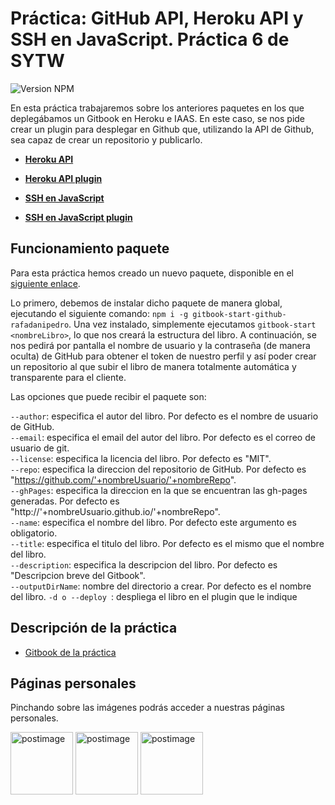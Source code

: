 # Práctica: GitHub API, Heroku API y SSH en JavaScript. Práctica 6 de SYTW

![Version NPM](https://img.shields.io/npm/v/gitbook-start-github-rafadanipedro.svg)

En esta práctica trabajaremos sobre los anteriores paquetes en los que deplegábamos un Gitbook en Heroku e IAAS.
En este caso, se nos pide crear un plugin para desplegar en Github que, utilizando la API de Github, sea capaz de crear un repositorio y publicarlo.

* **[Heroku API](https://github.com/ULL-ESIT-SYTW-1617/gitbook-start-heroku-rafadanipedro)**
* **[Heroku API plugin](https://github.com/ULL-ESIT-SYTW-1617/practica-plugins-heroku-rafadanipedro)**

* **[SSH en JavaScript](https://github.com/ULL-ESIT-SYTW-1617/gitbook-start-iaas-ull-es-rafadanipedro)**
* **[SSH en JavaScript plugin](https://github.com/ULL-ESIT-SYTW-1617/nueva-funcionalidad-para-el-paquete-npm-plugins-rafadanipedro)**

## Funcionamiento paquete

Para esta práctica hemos creado un nuevo paquete, disponible en el [siguiente enlace](https://www.npmjs.com/package/gitbook-start-github-rafadanipedro).

Lo primero, debemos de instalar dicho paquete de manera global, ejecutando el siguiente comando: `npm i -g gitbook-start-github-rafadanipedro`. Una vez instalado, simplemente ejecutamos `gitbook-start <nombreLibro>`, lo que nos creará la estructura del libro. A continuación, se nos pedirá por pantalla el nombre de usuario y la contraseña (de manera oculta) de GitHub para obtener el token de nuestro perfil y así poder crear un repositorio al que subir el libro de manera totalmente automática y transparente para el cliente.

Las opciones que puede recibir el paquete son: 

 `--author`: especifica el autor del libro. Por defecto es el nombre de usuario de GitHub.  
 `--email`: especifica el email del autor del libro. Por defecto es el correo de usuario de git.  
 `--license`: especifica la licencia del libro. Por defecto es "MIT".  
 `--repo`: especifica la direccion del repositorio de GitHub. Por defecto es "https://github.com/'+nombreUsuario/'+nombreRepo".  
 `--ghPages`: especifica la direccion en la que se encuentran las gh-pages generadas. Por defecto es "http://'+nombreUsuario.github.io/'+nombreRepo".  
 `--name`: especifica el nombre del libro. Por defecto este argumento es obligatorio.  
 `--title`: especifica el titulo del libro. Por defecto es el mismo que el nombre del libro.  
 `--description`: especifica la descripcion del libro. Por defecto es "Descripcion breve del Gitbook".  
 `--outputDirName`: nombre del directorio a crear. Por defecto es el nombre del libro.
 `-d o --deploy `: despliega el libro en el plugin que le indique

## Descripción de la práctica
 * [Gitbook de la práctica](https://casianorodriguezleon.gitbooks.io/ull-esit-1617/content/practicas/practicagithubapi.html)

## Páginas personales

Pinchando sobre las imágenes podrás acceder a nuestras páginas personales.

<a href='https://rafaherrero.github.io' target='_blank'><img src='https://avatars2.githubusercontent.com/u/11819652?v=3&s=400' border='0' alt='postimage' width='100px'/></a> <a href='https://danielramosacosta.github.io/' target='_blank'><img src='https://avatars2.githubusercontent.com/u/11427028?v=3&s=400' border='0' alt='postimage' width='100px'/></a> <a href='https://alu0100505078.github.io/' target='_blank'><img src='https://avatars3.githubusercontent.com/u/14938442?v=3&s=400' border='0' alt='postimage' width='100px'/></a>
